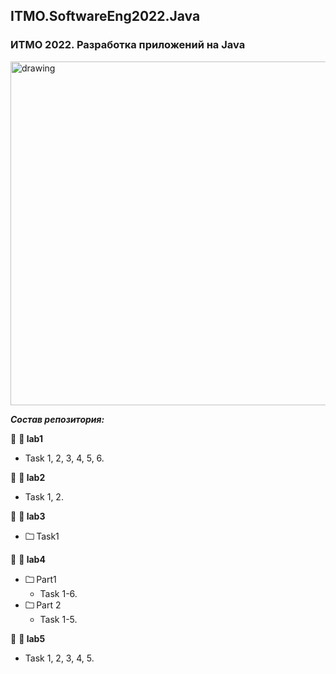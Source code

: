 ## ITMO.SoftwareEng2022.Java
### ИТМО 2022. Разработка приложений на Java
<img src="https://ie.wampi.ru/2022/10/19/Java.png" alt="drawing" width="550"/>


***Состав репозитория:***

🚩 <strong> &#128194; lab1 </strong>

  * Task 1, 2, 3, 4, 5, 6.
 
🚩 <strong> &#128194; lab2 </strong>

  * Task 1, 2.

🚩 <strong> &#128194; lab3 </strong>

+ <strong> &#128448; </strong> Task1  

🚩 <strong> &#128194; lab4 </strong>

+ <strong> &#128448; </strong> Part1   
  * Task  1-6. 
+ <strong> &#128448; </strong> Part 2  
  * Task 1-5.
  
🚩 <strong> &#128194; lab5 </strong>

  * Task 1, 2, 3, 4, 5.


